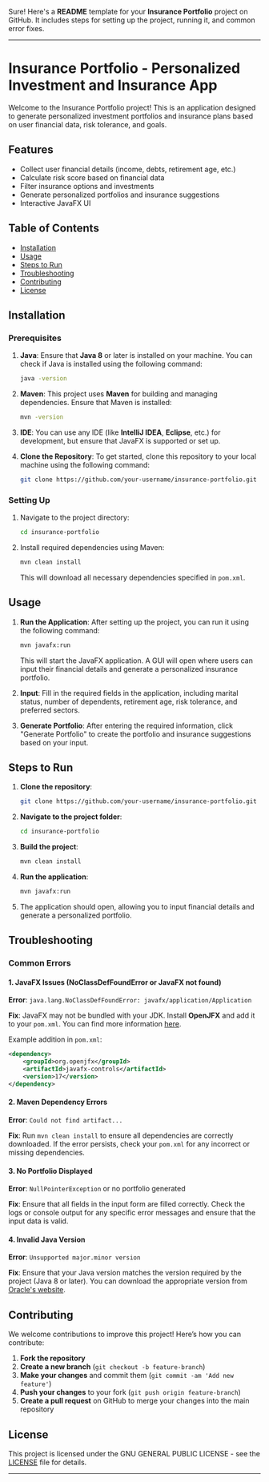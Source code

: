 Sure! Here's a **README** template for your **Insurance Portfolio** project on GitHub. It includes steps for setting up the project, running it, and common error fixes.

---

# Insurance Portfolio - Personalized Investment and Insurance App

Welcome to the Insurance Portfolio project! This is an application designed to generate personalized investment portfolios and insurance plans based on user financial data, risk tolerance, and goals.

## Features
- Collect user financial details (income, debts, retirement age, etc.)
- Calculate risk score based on financial data
- Filter insurance options and investments
- Generate personalized portfolios and insurance suggestions
- Interactive JavaFX UI

## Table of Contents
- [Installation](#installation)
- [Usage](#usage)
- [Steps to Run](#steps-to-run)
- [Troubleshooting](#troubleshooting)
- [Contributing](#contributing)
- [License](#license)

## Installation

### Prerequisites
1. **Java**: Ensure that **Java 8** or later is installed on your machine. You can check if Java is installed using the following command:
   ```bash
   java -version
   ```

2. **Maven**: This project uses **Maven** for building and managing dependencies. Ensure that Maven is installed:
   ```bash
   mvn -version
   ```

3. **IDE**: You can use any IDE (like **IntelliJ IDEA**, **Eclipse**, etc.) for development, but ensure that JavaFX is supported or set up.

4. **Clone the Repository**: 
   To get started, clone this repository to your local machine using the following command:
   ```bash
   git clone https://github.com/your-username/insurance-portfolio.git
   ```

### Setting Up
1. Navigate to the project directory:
   ```bash
   cd insurance-portfolio
   ```

2. Install required dependencies using Maven:
   ```bash
   mvn clean install
   ```

   This will download all necessary dependencies specified in `pom.xml`.

## Usage

1. **Run the Application**:
   After setting up the project, you can run it using the following command:
   ```bash
   mvn javafx:run
   ```

   This will start the JavaFX application. A GUI will open where users can input their financial details and generate a personalized insurance portfolio.

2. **Input**: Fill in the required fields in the application, including marital status, number of dependents, retirement age, risk tolerance, and preferred sectors.

3. **Generate Portfolio**: After entering the required information, click "Generate Portfolio" to create the portfolio and insurance suggestions based on your input.

## Steps to Run

1. **Clone the repository**:
   ```bash
   git clone https://github.com/your-username/insurance-portfolio.git
   ```

2. **Navigate to the project folder**:
   ```bash
   cd insurance-portfolio
   ```

3. **Build the project**:
   ```bash
   mvn clean install
   ```

4. **Run the application**:
   ```bash
   mvn javafx:run
   ```

5. The application should open, allowing you to input financial details and generate a personalized portfolio.

## Troubleshooting

### Common Errors

#### 1. **JavaFX Issues (NoClassDefFoundError or JavaFX not found)**

**Error**: `java.lang.NoClassDefFoundError: javafx/application/Application`

**Fix**: JavaFX may not be bundled with your JDK. Install **OpenJFX** and add it to your `pom.xml`. You can find more information [here](https://openjfx.io/).

Example addition in `pom.xml`:
```xml
<dependency>
    <groupId>org.openjfx</groupId>
    <artifactId>javafx-controls</artifactId>
    <version>17</version>
</dependency>
```

#### 2. **Maven Dependency Errors**

**Error**: `Could not find artifact...`

**Fix**: Run `mvn clean install` to ensure all dependencies are correctly downloaded. If the error persists, check your `pom.xml` for any incorrect or missing dependencies.

#### 3. **No Portfolio Displayed**

**Error**: `NullPointerException` or no portfolio generated

**Fix**: Ensure that all fields in the input form are filled correctly. Check the logs or console output for any specific error messages and ensure that the input data is valid.

#### 4. **Invalid Java Version**

**Error**: `Unsupported major.minor version`

**Fix**: Ensure that your Java version matches the version required by the project (Java 8 or later). You can download the appropriate version from [Oracle's website](https://www.oracle.com/java/technologies/javase-jdk8-downloads.html).

## Contributing

We welcome contributions to improve this project! Here’s how you can contribute:

1. **Fork the repository**
2. **Create a new branch** (`git checkout -b feature-branch`)
3. **Make your changes** and commit them (`git commit -am 'Add new feature'`)
4. **Push your changes** to your fork (`git push origin feature-branch`)
5. **Create a pull request** on GitHub to merge your changes into the main repository

## License

This project is licensed under the GNU GENERAL PUBLIC LICENSE - see the [LICENSE](LICENSE) file for details.

---

